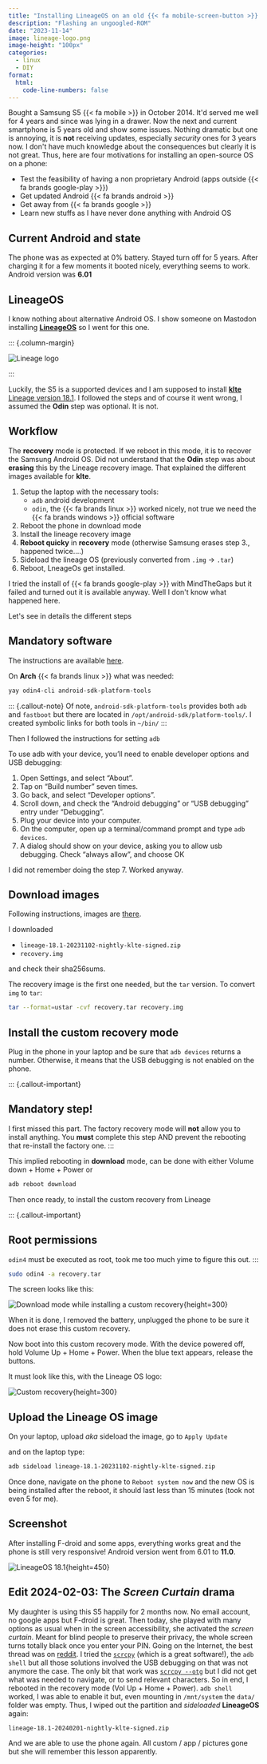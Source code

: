 ```yaml
---
title: "Installing LineageOS on an old {{< fa mobile-screen-button >}} S5"
description: "Flashing an ungoogled-ROM"
date: "2023-11-14"
image: lineage-logo.png
image-height: "100px"
categories: 
  - linux
  - DIY
format:
  html: 
    code-line-numbers: false
---
```


Bought a Samsung S5 {{< fa mobile >}} in October 2014. It'd served me well for 4 years and since 
was lying in a drawer. Now the next and current smartphone is 5 years old and show some issues. 
Nothing dramatic but one is annoying, it is **not** receiving updates, especially _security_ ones for 3 years now. I don't have much knowledge about the consequences but clearly it is not great.
Thus, here are four motivations for installing an open-source OS on a phone:

- Test the feasibility of having a non proprietary Android (apps outside {{< fa brands google-play >}})
- Get updated Android {{< fa brands android >}} 
- Get away from {{< fa brands google >}}
- Learn new stuffs as I have never done anything with Android OS

## Current Android and state

The phone was as expected at 0% battery. Stayed turn off for 5 years. After charging it for a few moments it booted nicely, everything seems to work. Android version was **6.01**

## LineageOS

I know nothing about alternative Android OS. I show someone on Mastodon installing [**LineageOS**](https://lineageos.org/) so 
I went for this one.

::: {.column-margin}

![Lineage logo](lineage-logo.png)

:::

Luckily, the S5 is a supported devices and I am supposed to install [**klte** Lineage version 18.1](https://wiki.lineageos.org/devices/klte/install).
I followed the steps and of course it went wrong, I assumed the **Odin** step was optional. It is not.

## Workflow

The **recovery** mode is protected. If we reboot in this mode, it is to recover the Samsung Android OS. Did not understand that the **Odin** step was about **erasing** this by the Lineage recovery image. That explained the different images available for **klte**.

1. Setup the laptop with the necessary tools:
    - `adb` android development 
    - `odin`, the {{< fa brands linux >}} worked nicely, not true we need the {{< fa brands windows >}} official software
2. Reboot the phone in download mode
3. Install the lineage recovery image
4. **Reboot quicky** in **recovery** mode (otherwise Samsung erases step 3., happened twice....)
5. Sideload the lineage OS (previously converted from `.img` -> `.tar`)
6. Reboot, LneageOs get installed.

I tried the install of {{< fa brands google-play >}} with MindTheGaps but it failed and turned out 
it is available anyway. Well I don't know what happened here.

Let's see in details the different steps

## Mandatory software

The instructions are available [here](https://wiki.lineageos.org/adb_fastboot_guide).

On **Arch** {{< fa brands linux >}} what was needed:

``` bash
yay odin4-cli android-sdk-platform-tools
```

::: {.callout-note}
Of note, `android-sdk-platform-tools` provides both `adb` and `fastboot` but there are 
located in `/opt/android-sdk/platform-tools/`. I created symbolic links for both tools in 
`~/bin/`
:::

Then I followed the instructions for setting `adb`

To use adb with your device, you’ll need to enable developer options and USB debugging:

1. Open Settings, and select “About”.
2. Tap on “Build number” seven times.
3. Go back, and select “Developer options”.
4. Scroll down, and check the “Android debugging” or “USB debugging” entry under “Debugging”.
5. Plug your device into your computer.
6. On the computer, open up a terminal/command prompt and type `adb devices`.
7. A dialog should show on your device, asking you to allow usb debugging. Check “always allow”, and choose OK

I did not remember doing the step 7. Worked anyway.

## Download images


Following instructions, images are [there](https://download.lineageos.org/devices/klte/builds).

I downloaded 

- `lineage-18.1-20231102-nightly-klte-signed.zip`
- `recovery.img`

and check their sha256sums.

The recovery image is the first one needed, but the `tar` version. To convert `img` to `tar`:

``` bash
tar --format=ustar -cvf recovery.tar recovery.img
```

## Install the custom recovery mode

Plug in the phone in your laptop and be sure that `adb devices` returns a number. Otherwise, it means 
that the USB debugging is not enabled on the phone.

::: {.callout-important}
## Mandatory step!
I first missed this part. The factory recovery mode will **not** allow you to install anything. 
You **must** complete this step AND prevent the rebooting that re-install the factory one. 
:::

This implied rebooting in **download** mode, can be done with either Volume down + Home + Power or

``` bash
adb reboot download
```

Then once ready, to install the custom recovery from Lineage


::: {.callout-important}
## Root permissions
`odin4` must be executed as root, took me too much yime to figure this out.
:::


``` bash
sudo odin4 -a recovery.tar
```

The screen looks like this:

![_Download mode while installing a custom recovery_](IMG_20231114_173643.jpg){height=300}

When it is done, I removed the battery, unplugged the phone to be sure it does not erase this custom recovery.

Now boot into this custom recovery mode. With the device powered off, hold Volume Up + Home + Power. 
When the blue text appears, release the buttons.

It must look like this, with the Lineage OS logo:

![_Custom recovery_](IMG_20231114_184440.jpg){height=300}

## Upload the Lineage OS image

On your laptop, upload _aka_ sideload the image, go to `Apply Update`

and on the laptop type:

``` bash
adb sideload lineage-18.1-20231102-nightly-klte-signed.zip
```

Once done, navigate on the phone to `Reboot system now` and the new OS is being installed after the reboot, it should 
last less than 15 minutes (took not even 5 for me).

## Screenshot

After installing F-droid and some apps, everything works great and the phone is still very responsive!
Android version went from 6.01 to **11.0**.

![_LineageOS 18.1_](2023-11-16-211558_005.jpg){height=450}

## Edit 2024-02-03: The _Screen Curtain_ drama

My daughter is using this S5 happily for 2 months now. 
No email account, no google apps but F-droid is great.
Then today, she played with many options as usual when in the screen accessibility,
she activated the _screen curtain_. Meant for blind people to preserve their privacy,
the whole screen turns totally black once you enter your PIN.
Going on the Internet, the best thread was on [reddit](https://www.reddit.com/r/LineageOS/comments/sql4s8/screen_curtain_on_samsung_s5_running_181_20210919/). 
I tried the [`scrcpy`](https://github.com/Genymobile/scrcpy/) (which is a great software!), the `adb shell` but all those solutions involved the USB debugging on that was not anymore the case.
The only bit that work was [`scrcpy --otg`](https://github.com/Genymobile/scrcpy/blob/master/doc/hid-otg.md) but I 
did not get what was needed to navigate, or to send relevant characters.
So in end, I rebooted in the recovery mode (Vol Up + Home + Power).
`adb shell` worked, I was able to enable it but, even mounting in `/mnt/system` the `data/` folder was empty.
Thus, I wiped out the partition and _sideloaded_ **LineageOS** again:

`lineage-18.1-20240201-nightly-klte-signed.zip`

And we are able to use the phone again. All custom / app / pictures gone but she 
will remember this lesson apparently.
